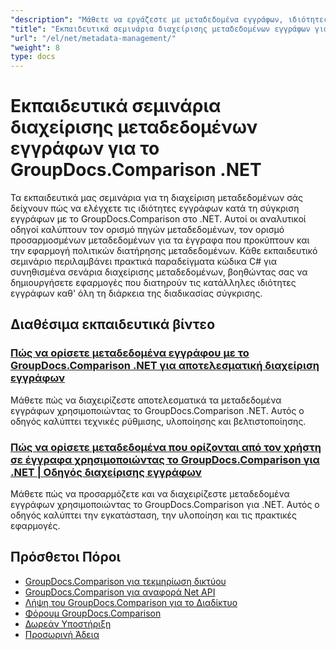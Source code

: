 ```yaml
---
"description": "Μάθετε να εργάζεστε με μεταδεδομένα εγγράφων, ιδιότητες και διαμόρφωση μεταδεδομένων σε αποτελέσματα σύγκρισης με το GroupDocs.Comparison για .NET."
"title": "Εκπαιδευτικά σεμινάρια διαχείρισης μεταδεδομένων εγγράφων για το GroupDocs.Comparison .NET"
"url": "/el/net/metadata-management/"
"weight": 8
type: docs
---
```

# Εκπαιδευτικά σεμινάρια διαχείρισης μεταδεδομένων εγγράφων για το GroupDocs.Comparison .NET

Τα εκπαιδευτικά μας σεμινάρια για τη διαχείριση μεταδεδομένων σάς δείχνουν πώς να ελέγχετε τις ιδιότητες εγγράφων κατά τη σύγκριση εγγράφων με το GroupDocs.Comparison στο .NET. Αυτοί οι αναλυτικοί οδηγοί καλύπτουν τον ορισμό πηγών μεταδεδομένων, τον ορισμό προσαρμοσμένων μεταδεδομένων για τα έγγραφα που προκύπτουν και την εφαρμογή πολιτικών διατήρησης μεταδεδομένων. Κάθε εκπαιδευτικό σεμινάριο περιλαμβάνει πρακτικά παραδείγματα κώδικα C# για συνηθισμένα σενάρια διαχείρισης μεταδεδομένων, βοηθώντας σας να δημιουργήσετε εφαρμογές που διατηρούν τις κατάλληλες ιδιότητες εγγράφων καθ' όλη τη διάρκεια της διαδικασίας σύγκρισης.

## Διαθέσιμα εκπαιδευτικά βίντεο

### [Πώς να ορίσετε μεταδεδομένα εγγράφου με το GroupDocs.Comparison .NET για αποτελεσματική διαχείριση εγγράφων](./guide-groupdocs-comparison-net-metadata-setting/)
Μάθετε πώς να διαχειρίζεστε αποτελεσματικά τα μεταδεδομένα εγγράφων χρησιμοποιώντας το GroupDocs.Comparison .NET. Αυτός ο οδηγός καλύπτει τεχνικές ρύθμισης, υλοποίησης και βελτιστοποίησης.

### [Πώς να ορίσετε μεταδεδομένα που ορίζονται από τον χρήστη σε έγγραφα χρησιμοποιώντας το GroupDocs.Comparison για .NET | Οδηγός διαχείρισης εγγράφων](./set-user-defined-metadata-groupdocs-comparison-net/)
Μάθετε πώς να προσαρμόζετε και να διαχειρίζεστε μεταδεδομένα εγγράφων χρησιμοποιώντας το GroupDocs.Comparison για .NET. Αυτός ο οδηγός καλύπτει την εγκατάσταση, την υλοποίηση και τις πρακτικές εφαρμογές.

## Πρόσθετοι Πόροι

- [GroupDocs.Comparison για τεκμηρίωση δικτύου](https://docs.groupdocs.com/comparison/net/)
- [GroupDocs.Comparison για αναφορά Net API](https://reference.groupdocs.com/comparison/net/)
- [Λήψη του GroupDocs.Comparison για το Διαδίκτυο](https://releases.groupdocs.com/comparison/net/)
- [Φόρουμ GroupDocs.Comparison](https://forum.groupdocs.com/c/comparison)
- [Δωρεάν Υποστήριξη](https://forum.groupdocs.com/)
- [Προσωρινή Άδεια](https://purchase.groupdocs.com/temporary-license/)